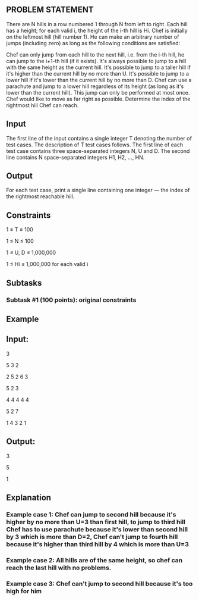 ## PROBLEM STATEMENT 
There are N hills in a row numbered 1 through N from left to right. Each hill has a height; for each valid i, the height of the i-th hill is Hi. 
Chef is initially on the leftmost hill (hill number 1). He can make an arbitrary number of jumps (including zero) as long as the following conditions are satisfied:

Chef can only jump from each hill to the next hill, i.e. from the i-th hill, he can jump to the i+1-th hill (if it exists).
It's always possible to jump to a hill with the same height as the current hill.
It's possible to jump to a taller hill if it's higher than the current hill by no more than U.
It's possible to jump to a lower hill if it's lower than the current hill by no more than D.
Chef can use a parachute and jump to a lower hill regardless of its height (as long as it's lower than the current hill). This jump can only be performed at most once.
Chef would like to move as far right as possible. Determine the index of the rightmost hill Chef can reach.

## Input

The first line of the input contains a single integer T denoting the number of test cases. The description of T test cases follows.
The first line of each test case contains three space-separated integers N, U and D.
The second line contains N space-separated integers H1, H2, ..., HN.

## Output

For each test case, print a single line containing one integer — the index of the rightmost reachable hill.

## Constraints

1 ≤ T ≤ 100


1 ≤ N ≤ 100

1 ≤ U, D ≤ 1,000,000

1 ≤ Hi ≤ 1,000,000 for each valid i

## Subtasks

### Subtask #1 (100 points): original constraints

## Example

## Input:

3

5  3   2

2  5   2   6   3

5  2   3

4  4   4   4   4

5  2   7

1  4   3   2   1

## Output:

3

5

1

## Explanation

### Example case 1: Chef can jump to second hill because it's higher by no more than U=3 than first hill, to jump to third hill Chef has to use parachute because it's lower than second hill by 3 which is more than D=2, Chef can't jump to fourth hill because it's higher than third hill by 4 which is more than U=3

### Example case 2: All hills are of the same height, so chef can reach the last hill with no problems.

### Example case 3: Chef can't jump to second hill because it's too high for him

